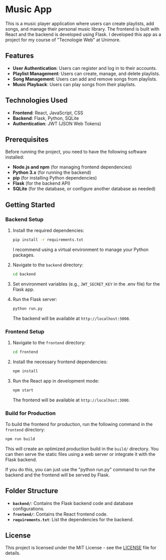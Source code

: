 
# Music App

This is a music player application where users can create playlists, add songs, and manage their personal music library. The frontend is built with React and the backend is developed using Flask.
I developed this app as a project for my course of "Tecnologie Web" at Unimore.

## Features

- **User Authentication**: Users can register and log in to their accounts.
- **Playlist Management**: Users can create, manage, and delete playlists.
- **Song Management**: Users can add and remove songs from playlists.
- **Music Playback**: Users can play songs from their playlists.

## Technologies Used

- **Frontend**: React, JavaScript, CSS
- **Backend**: Flask, Python, SQLite
- **Authentication**: JWT (JSON Web Tokens)

## Prerequisites

Before running the project, you need to have the following software installed:

- **Node.js and npm** (for managing frontend dependencies)
- **Python 3.x** (for running the backend)
- **pip** (for installing Python dependencies)
- **Flask** (for the backend API)
- **SQLite** (for the database, or configure another database as needed)

## Getting Started

### Backend Setup


1. Install the required dependencies:
   ```bash
   pip install -r requirements.txt
   ```
   I recommend using a virtual environment to manage your Python packages.

2. Navigate to the `backend` directory:
   ```bash
   cd backend
   ```
   
3. Set environment variables (e.g., `JWT_SECRET_KEY` in the .env file) for the Flask app.

4. Run the Flask server:
   ```bash
   python run.py
   ```

   The backend will be available at `http://localhost:5000`.

### Frontend Setup

1. Navigate to the `frontend` directory:
   ```bash
   cd frontend
   ```

2. Install the necessary frontend dependencies:
   ```bash
   npm install
   ```

3. Run the React app in development mode:
   ```bash
   npm start
   ```

   The frontend will be available at `http://localhost:3000`.

### Build for Production

To build the frontend for production, run the following command in the `frontend` directory:

```bash
npm run build
```

This will create an optimized production build in the `build/` directory.
You can then serve the static files using a web server or integrate it with the Flask backend.

If you do this, you can just use the "python run.py" command to run the backend and the frontend will be served by Flask.

## Folder Structure

- **`backend/`**: Contains the Flask backend code and database configurations.
- **`frontend/`**: Contains the React frontend code.
- **`requirements.txt`**: List the dependencies for the backend.

## License

This project is licensed under the MIT License - see the [LICENSE](LICENSE) file for details.


